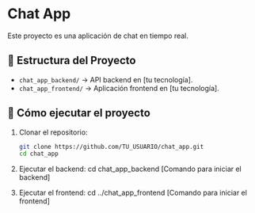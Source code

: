 # Chat App

Este proyecto es una aplicación de chat en tiempo real.

## 📌 Estructura del Proyecto
- `chat_app_backend/` → API backend en [tu tecnología].
- `chat_app_frontend/` → Aplicación frontend en [tu tecnología].

## 🚀 Cómo ejecutar el proyecto

1. Clonar el repositorio:
   ```bash
   git clone https://github.com/TU_USUARIO/chat_app.git
   cd chat_app

2. Ejecutar el backend:
    cd chat_app_backend
    [Comando para iniciar el backend]

3. Ejecutar el frontend:
    cd ../chat_app_frontend
    [Comando para iniciar el frontend]
